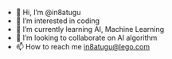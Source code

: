 - 👋 Hi, I’m @in8atugu
- 👀 I’m interested in coding
- 🌱 I’m currently learning AI, Machine Learning
- 💞️ I’m looking to collaborate on AI algorithm
- 📫 How to reach me in8atugu@lego.com

<!---
in8atugu/in8atugu is a ✨ special ✨ repository because its `README.md` (this file) appears on your GitHub profile.
You can click the Preview link to take a look at your changes.
--->
